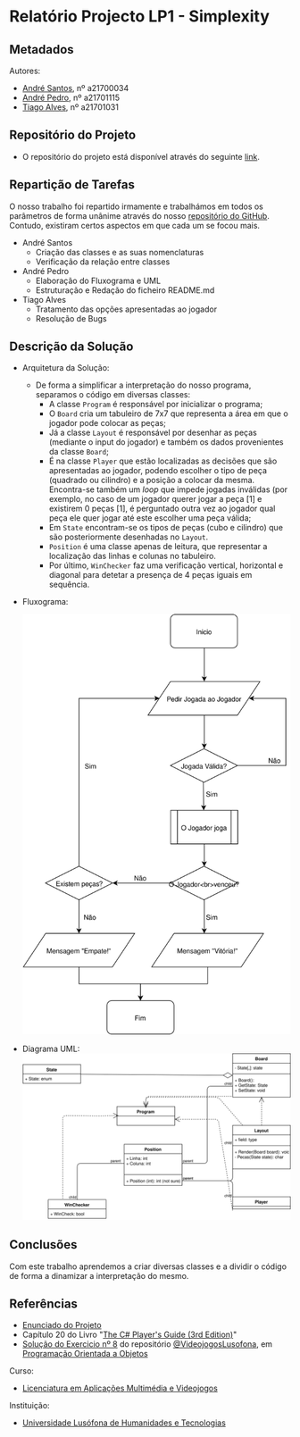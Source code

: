 # Relatório Projecto LP1 - Simplexity




## Metadados

 Autores: 
 * [André Santos][AS], nº a21700034
 * [André Pedro][AP], nº a21701115
 * [Tiago Alves][TA], nº a21701031
 
## Repositório do Projeto
 * O repositório do projeto está disponível através do seguinte [link][rp].

## Repartição de Tarefas

O nosso trabalho foi repartido irmamente e trabalhámos em todos os parâmetros de forma unânime através do nosso [repositório do GitHub][rp].
Contudo, existiram certos aspectos em que cada um se focou mais.
 * André Santos
	* Criação das classes e as suas nomenclaturas 
	* Verificação da relação entre classes
 * André Pedro
	* Elaboração do Fluxograma e UML
	* Estruturação e Redação do ficheiro README.md
 * Tiago Alves
	* Tratamento das opções apresentadas ao jogador
	* Resolução de Bugs


## Descrição da Solução

 * Arquitetura da Solução:
	* De forma a simplificar a interpretação do nosso programa, separamos o código em diversas classes:
		* A classe `Program` é responsável por inicializar o programa;
		* O `Board` cria um tabuleiro de 7x7 que representa a área em que o jogador pode colocar as peças;
		* Já a classe `Layout` é responsável por desenhar as peças (mediante o input do jogador) e também os dados provenientes da classe `Board`;
		* É na classe `Player` que estão localizadas as decisões que são apresentadas ao jogador, podendo escolher o tipo de peça (quadrado ou cilindro) e a posição a colocar da mesma. Encontra-se também um <i>loop</i> que impede jogadas inválidas (por exemplo, no caso de um jogador querer jogar a peça [1] e existirem 0 peças [1], é perguntado outra vez ao jogador qual peça ele quer jogar até este escolher uma peça válida;
		* Em `State` encontram-se os tipos de peças (cubo e cilindro) que são posteriormente desenhadas no `Layout`. 
		* `Position` é uma classe apenas de leitura, que representar a localização das linhas e colunas no tabuleiro. 
		* Por último, `WinChecker` faz uma verificação vertical, horizontal e diagonal para detetar a presença de 4 peças iguais em sequência.

 * Fluxograma:

	![Alt text](https://raw.githubusercontent.com/andre-pedro/projetoLP1/master/Fluxograma.svg?sanitize=true "Fluxograma do Projeto")
 * Diagrama UML:
	![Alt text](https://github.com/andre-pedro/projetoLP1/blob/master/UML.svg)
 
## Conclusões 
Com este trabalho aprendemos a criar diversas classes e a dividir o código de forma a dinamizar a interpretação do mesmo. 

## Referências
 * [Enunciado do Projeto][ref1]
 * Capítulo 20 do Livro "[The C# Player's Guide (3rd Edition)][ref2]"
 * [Solução do Exercicio nº 8][ref3] do repositório [@VideojogosLusofona][ref4], em [Programação Orientada a Objetos][ref5]
 
Curso:
* [Licenciatura em Aplicações Multimédia e Videojogos][lamv]
	
Instituição: 
* [Universidade Lusófona de Humanidades e Tecnologias][ULHT]



[AS]:https://github.com/Snigy24
[AP]:https://github.com/andre-pedro
[TA]:https://github.com/synpse
[lamv]:https://www.ulusofona.pt/licenciatura/aplicacoes-multimedia-e-videojogos
[ULHT]:https://www.ulusofona.pt/
[rp]:https://github.com/andre-pedro/projetoLP1
[ref1]:https://github.com/VideojogosLusofona/lp12017p1
[ref2]:http://starboundsoftware.com/books/c-sharp/
[ref3]:https://github.com/VideojogosLusofona/lp1_exercicios/blob/master/solucoes/03_poo/08.md
[ref4]:https://github.com/VideojogosLusofona/
[ref5]:https://github.com/VideojogosLusofona/lp1_exercicios/blob/master/solucoes/03_poo/